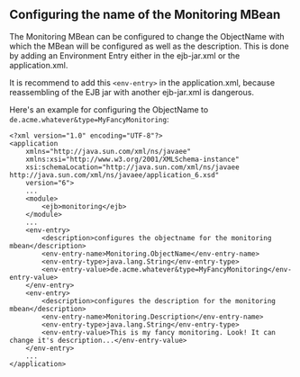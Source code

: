 ## Configuring the name of the Monitoring MBean

The Monitoring MBean can be configured to change the ObjectName with which the MBean will be configured as well as the description. This is done by adding an Environment Entry either in the ejb-jar.xml or the application.xml.

It is recommend to add this `<env-entry>` in the application.xml, because reassembling of the EJB jar with another ejb-jar.xml is dangerous.

Here's an example for configuring the ObjectName to `de.acme.whatever&type=MyFancyMonitoring`:

	<?xml version="1.0" encoding="UTF-8"?>
	<application 
		xmlns="http://java.sun.com/xml/ns/javaee" 
		xmlns:xsi="http://www.w3.org/2001/XMLSchema-instance" 
		xsi:schemaLocation="http://java.sun.com/xml/ns/javaee http://java.sun.com/xml/ns/javaee/application_6.xsd"
		version="6">
		...
		<module>
			<ejb>monitoring</ejb>
		</module>
		...
		<env-entry>
			<description>configures the objectname for the monitoring mbean</description>
			<env-entry-name>Monitoring.ObjectName</env-entry-name>
			<env-entry-type>java.lang.String</env-entry-type>
			<env-entry-value>de.acme.whatever&type=MyFancyMonitoring</env-entry-value>
		</env-entry>
		<env-entry>
			<description>configures the description for the monitoring mbean</description>
			<env-entry-name>Monitoring.Description</env-entry-name>
			<env-entry-type>java.lang.String</env-entry-type>
			<env-entry-value>This is my fancy monitoring. Look! It can change it's description...</env-entry-value>
		</env-entry>
		...
	</application>

